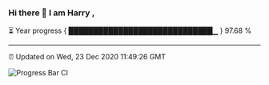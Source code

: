 ### Hi there 👋 I am Harry , 

⏳ Year progress { █████████████████████████████▁ } 97.68 %

---

⏰ Updated on Wed, 23 Dec 2020 11:49:26 GMT

![Progress Bar CI](https://github.com/duykhang68/duykhang68/workflows/Progress%20Bar%20CI/badge.svg)
